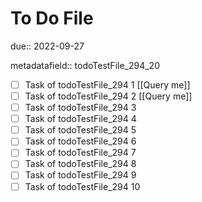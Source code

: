 # To Do File

due:: 2022-09-27

metadatafield:: todoTestFile_294_20

- [ ] Task of todoTestFile_294 1 [[Query me]]
- [ ] Task of todoTestFile_294 2 [[Query me]]
- [ ] Task of todoTestFile_294 3
- [ ] Task of todoTestFile_294 4
- [ ] Task of todoTestFile_294 5
- [ ] Task of todoTestFile_294 6
- [ ] Task of todoTestFile_294 7
- [ ] Task of todoTestFile_294 8
- [ ] Task of todoTestFile_294 9
- [ ] Task of todoTestFile_294 10